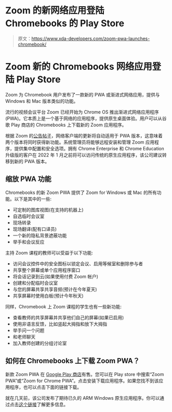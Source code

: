 # Zoom 的新网络应用登陆 Chromebooks 的 Play Store

> 原文：<https://www.xda-developers.com/zoom-pwa-launches-chromebook/>

# Zoom 新的 Chromebooks 网络应用登陆 Play Store

Zoom 为 Chromebook 用户发布了一款新的 PWA 或渐进式网络应用，提供与 Windows 和 Mac 版本类似的功能。

流行的视频会议平台 Zoom 已经开始为 Chrome OS 推出渐进式网络应用程序(PWA)。它本质上是一个基于网络的应用程序，提供原生桌面体验。用户可以从谷歌 Play 商店的 Chromebooks 上下载新的 Zoom 应用程序。

根据 Zoom 的[公告帖子](https://blog.zoom.us/how-to-use-zoom-on-a-chromebook/)，网络客户端的更新将自动适用于 PWA 版本，这意味着两个版本将同时获得新功能。系统管理员将能够远程安装和管理 Zoom 应用程序，提供集中配置和安全选项。拥有 Chrome Enterprise 和 Chrome Education 升级版的客户在 2022 年 1 月之前将可以访问传统的原生应用程序，该公司建议转移到新的 PWA 版本。

## 缩放 PWA 功能

Chromebooks 的新 Zoom PWA 提供了 Zoom for Windows 或 Mac 的所有功能。以下是其中的一些:

*   可定制的图库视图(在支持的机器上)
*   自选临时会议室
*   现场转录
*   现场翻译(配有口译员)
*   一个新的隐私背景遮蔽功能
*   举手和会议反应

主持 Zoom 课程的教师可以受益于以下功能:

*   访问会议控件中的安全图标以锁定会议、启用等候室和删除参与者
*   共享整个屏幕或单个应用程序窗口
*   将会话记录到云(如果使用付费 Zoom 帐户)
*   创建和分配临时会议室
*   与您的屏幕共享共享音频(预计在今年夏天)
*   共享屏幕时使用白板(预计今年秋天)

同样，Chromebook 上 Zoom 课程的学生也有一些新功能:

*   查看教师的共享屏幕并共享他们自己的屏幕(如果已启用)
*   使用非语言反馈，比如竖起大拇指和放下大拇指
*   举手问一个问题
*   和老师聊天
*   加入教师创建的分组讨论室

## 如何在 Chromebooks 上下载 Zoom PWA？

新款 Zoom PWA 在 [Google Play 商店](https://play.google.com/store/apps/details?id=us.zoom.pwa.twa)有售。您可以在 Play store 中搜索“Zoom PWA”或“Zoom for Chrome PWA”。点击安装下载应用程序。如果您找不到该应用程序，也可以点击下面的链接下载。

就在几天前，该公司发布了期待已久的 ARM Windows 原生应用程序。你可以通过点击[这个链接](https://www.xda-developers.com/zoom-for-windows-on-arm/)了解更多信息。